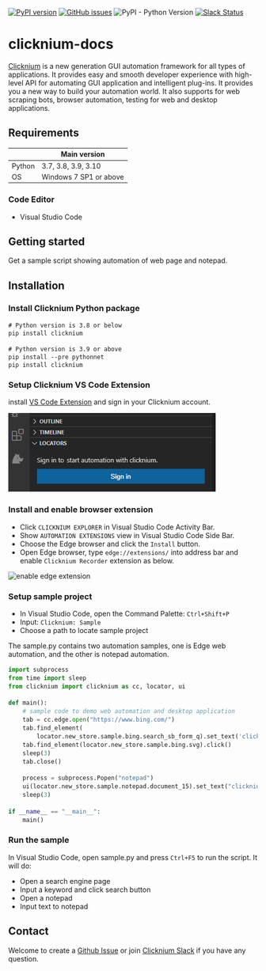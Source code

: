 <!--
 Licensed to the Apache Software Foundation (ASF) under one
 or more contributor license agreements.  See the NOTICE file
 distributed with this work for additional information
 regarding copyright ownership.  The ASF licenses this file
 to you under the Apache License, Version 2.0 (the
 "License"); you may not use this file except in compliance
 with the License.  You may obtain a copy of the License at

   http://www.apache.org/licenses/LICENSE-2.0

 Unless required by applicable law or agreed to in writing,
 software distributed under the License is distributed on an
 "AS IS" BASIS, WITHOUT WARRANTIES OR CONDITIONS OF ANY
 KIND, either express or implied.  See the License for the
 specific language governing permissions and limitations
 under the License.
-->

[![PyPI version](https://badge.fury.io/py/Clicknium.svg)](https://badge.fury.io/py/Clicknium)
[![GitHub issues](https://img.shields.io/github/issues/clicknium/clicknium-docs)](https://github.com/clicknium/clicknium-docs/issues)
![PyPI - Python Version](https://img.shields.io/pypi/pyversions/clicknium?style=flat-square)
[![Slack Status](https://img.shields.io/badge/slack-join_chat-white.svg?logo=slack&style=social)](https://clicknium.slack.com/join/shared_invite/zt-1cfxsstw7-s0CeJdhyg5wQ1h7_KKc6QQ#/shared-invite/email)

# clicknium-docs

[Clicknium](https://www.clicknium.com) is a new generation GUI automation framework for all types of applications. It provides easy and smooth developer experience with high-level API for automating GUI application and intelligent plug-ins. It provides you a new way to build your automation world. It also supports for web scraping bots, browser automation, testing for web and desktop applications.

## Requirements
|                     | Main version                 | 
|---------------------|------------------------------|
| Python              | 3.7, 3.8, 3.9, 3.10          | 
| OS                  | Windows 7 SP1 or above       |

### Code Editor
- Visual Studio Code

## Getting started

Get a sample script showing automation of web page and notepad.

## Installation​

### Install Clicknium Python package
```
# Python version is 3.8 or below
pip install clicknium

# Python version is 3.9 or above
pip install --pre pythonnet
pip install clicknium
```

### Setup Clicknium VS Code Extension
install [VS Code Extension](https://marketplace.visualstudio.com/items?itemName=ClickCorp.clicknium) and sign in your Clicknium account. 

![login](./doc/img/signin1.png "login")  


### Install and enable browser extension
- Click `CLICKNIUM EXPLORER` in Visual Studio Code Activity Bar.  
- Show `AUTOMATION EXTENSIONS` view in Visual Studio Code Side Bar.  
- Choose the Edge browser and click the `Install` button.  
- Open Edge browser, type `edge://extensions/` into address bar and enable `Clicknium Recorder` extension as below.  

![enable edge extension](./doc/img/edge_extension_enable_on.png)  


### Setup sample project
- In Visual Studio Code, open the Command Palette: `Ctrl+Shift+P`
- Input: `Clicknium: Sample`
- Choose a path to locate sample project

The sample.py contains two automation samples, one is Edge web automation, and the other is notepad automation.

```python
import subprocess
from time import sleep
from clicknium import clicknium as cc, locator, ui

def main():
    # sample code to demo web automation and desktop application
    tab = cc.edge.open("https://www.bing.com/")
    tab.find_element(
        locator.new_store.sample.bing.search_sb_form_q).set_text('clicknium')
    tab.find_element(locator.new_store.sample.bing.svg).click()
    sleep(3)
    tab.close()

    process = subprocess.Popen("notepad")
    ui(locator.new_store.sample.notepad.document_15).set_text("clicknium")
    sleep(3)

if __name__ == "__main__":
    main()
```

### Run the sample
In Visual Studio Code, open sample.py and press `Ctrl+F5` to run the script. It will do: 
- Open a search engine page
- Input a keyword and click search button
- Open a notepad
- Input text to notepad

## Contact
Welcome to create a [Github Issue](https://github.com/clicknium/clicknium-docs/issues) or join [Clicknium Slack](https://clicknium.slack.com/) if you have any question. 